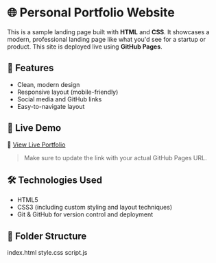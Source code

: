 # 🌐 Personal Portfolio Website

This is a sample landing page built with **HTML** and **CSS**. It showcases a modern, professional landing page like what you'd see for a startup or product. This site is deployed live using **GitHub Pages**.

## 📸 Features

- Clean, modern design
- Responsive layout (mobile-friendly)
- Social media and GitHub links
- Easy-to-navigate layout

## 🚀 Live Demo

🔗 [View Live Portfolio](https://dropout-22.github.io/content-page)

> Make sure to update the link with your actual GitHub Pages URL.

## 🛠️ Technologies Used

- HTML5
- CSS3 (including custom styling and layout techniques)
- Git & GitHub for version control and deployment

## 📁 Folder Structure
index.html
style.css
script.js


